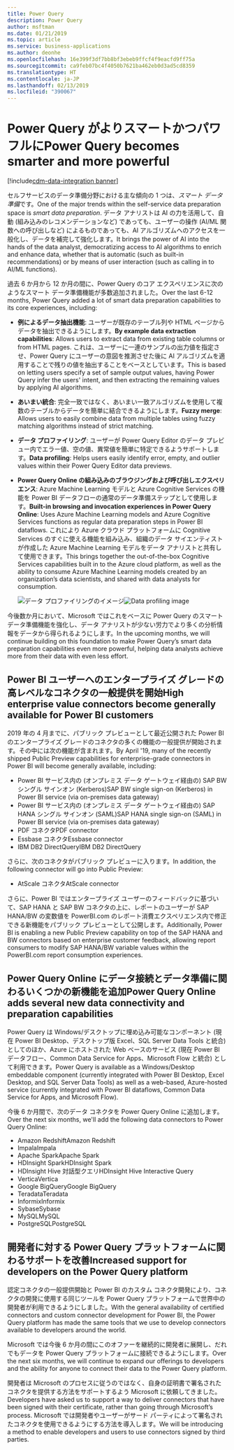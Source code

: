 ```yaml
---
title: Power Query
description: Power Query
author: msftman
ms.date: 01/21/2019
ms.topic: article
ms.service: business-applications
ms.author: deonhe
ms.openlocfilehash: 16e399f3df7bb8bf3ebeb9ffcf4f9eacfd9ff75a
ms.sourcegitcommit: ca9feb07bc4f4050b7621ba462eb0d3ad5cd8359
ms.translationtype: HT
ms.contentlocale: ja-JP
ms.lasthandoff: 02/13/2019
ms.locfileid: "390067"
---
```

<!--Are the names in the screenshot from an approved fictitious names list?-->


# <a name="power-query-becomes-smarter-and-more-powerful"></a><span data-ttu-id="8fb82-103">Power Query がよりスマートかつパワフルに</span><span class="sxs-lookup"><span data-stu-id="8fb82-103">Power Query becomes smarter and more powerful</span></span>
[!include[cdm-data-integration banner](../includes/cdm-data-integration.md)]


<span data-ttu-id="8fb82-104">セルフサービスのデータ準備分野における主な傾向の 1 つは、*スマート データ準備*です。</span><span class="sxs-lookup"><span data-stu-id="8fb82-104">One of the major trends within the self-service data preparation space is *smart data preparation*.</span></span> <span data-ttu-id="8fb82-105">データ アナリストは AI の力を活用して、自動 (組み込みのレコメンデーションなど) であっても、ユーザーの操作 (AI/ML 関数への呼び出しなど) によるものであっても、AI アルゴリズムへのアクセスを一般化し、データを補完して強化します。</span><span class="sxs-lookup"><span data-stu-id="8fb82-105">It brings the power of AI into the hands of the data analyst, democratizing access to AI algorithms to enrich and enhance data, whether that is automatic (such as built-in recommendations) or by means of user interaction (such as calling in to AI/ML functions).</span></span>

<span data-ttu-id="8fb82-106">過去 6 か月から 12 か月の間に、Power Query のコア エクスペリエンスに次のようなスマート データ準備機能が多数追加されました。</span><span class="sxs-lookup"><span data-stu-id="8fb82-106">Over the last 6-12 months, Power Query added a lot of smart data preparation capabilities to its core experiences, including:</span></span>

- <span data-ttu-id="8fb82-107">**例によるデータ抽出機能**: ユーザーが既存のテーブル列や HTML ページからデータを抽出できるようにします。</span><span class="sxs-lookup"><span data-stu-id="8fb82-107">**By example data extraction capabilities**: Allows users to extract data from existing table columns or from HTML pages.</span></span> <span data-ttu-id="8fb82-108">これは、ユーザーに一連のサンプルの出力値を指定させ、Power Query にユーザーの意図を推測させた後に AI アルゴリズムを適用することで残りの値を抽出することをベースとしています。</span><span class="sxs-lookup"><span data-stu-id="8fb82-108">This is based on letting users specify a set of sample output values, having Power Query infer the users' intent, and then extracting the remaining values by applying AI algorithms.</span></span>  
- <span data-ttu-id="8fb82-109">**あいまい統合**: 完全一致ではなく、あいまい一致アルゴリズムを使用して複数のテーブルからデータを簡単に結合できるようにします。</span><span class="sxs-lookup"><span data-stu-id="8fb82-109">**Fuzzy merge**: Allows users to easily combine data from multiple tables using fuzzy matching algorithms instead of strict matching.</span></span> 
- <span data-ttu-id="8fb82-110">**データ プロファイリング**: ユーザーが Power Query Editor のデータ プレビュー内でエラー値、空の値、異常値を簡単に特定できるようサポートします。</span><span class="sxs-lookup"><span data-stu-id="8fb82-110">**Data profiling**: Helps users easily identify error, empty, and outlier values within their Power Query Editor data previews.</span></span> 
- <span data-ttu-id="8fb82-111">**Power Query Online の組み込みのブラウジングおよび呼び出しエクスペリエンス**: Azure Machine Learning モデルと Azure Cognitive Services の機能を Power BI データフローの通常のデータ準備ステップとして使用します。</span><span class="sxs-lookup"><span data-stu-id="8fb82-111">**Built-in browsing and invocation experiences in Power Query Online**: Uses Azure Machine Learning models and Azure Cognitive Services functions as regular data preparation steps in Power BI dataflows.</span></span> <span data-ttu-id="8fb82-112">これにより Azure クラウド プラットフォームに Cognitive Services のすぐに使える機能を組み込み、組織のデータ サイエンティストが作成した Azure Machine Learning モデルをデータ アナリストと共有して使用できます。</span><span class="sxs-lookup"><span data-stu-id="8fb82-112">This brings together the out-of-the-box Cognitive Services capabilities built in to the Azure cloud platform, as well as the ability to consume Azure Machine Learning models created by an organization’s data scientists, and shared with data analysts for consumption.</span></span>  

   <span data-ttu-id="8fb82-113">![データ プロファイリングのイメージ](media/data-profiling.png "データ プロファイリングのイメージ")</span><span class="sxs-lookup"><span data-stu-id="8fb82-113">![Data profiling image](media/data-profiling.png "Data profiling image")</span></span>

<span data-ttu-id="8fb82-114">今後数か月において、Microsoft ではこれをベースに Power Query のスマート データ準備機能を強化し、データ アナリストが少ない労力でより多くの分析情報をデータから得られるようにします。</span><span class="sxs-lookup"><span data-stu-id="8fb82-114">In the upcoming months, we will continue building on this foundation to make Power Query’s smart data preparation capabilities even more powerful, helping data analysts achieve more from their data with even less effort.</span></span>

## <a name="high-enterprise-value-connectors-become-generally-available-for-power-bi-customers"></a><span data-ttu-id="8fb82-115">Power BI ユーザーへのエンタープライズ グレードの高レベルなコネクタの一般提供を開始</span><span class="sxs-lookup"><span data-stu-id="8fb82-115">High enterprise value connectors become generally available for Power BI customers</span></span>

<span data-ttu-id="8fb82-116">2019 年の 4 月までに、パブリック プレビューとして最近公開された Power BI のエンタープライズ グレードのコネクタの多くの機能の一般提供が開始されます。その中には次の機能が含まれます。</span><span class="sxs-lookup"><span data-stu-id="8fb82-116">By April '19, many of the recently shipped Public Preview capabilities for enterprise-grade connectors in Power BI will become generally available, including:</span></span>

- <span data-ttu-id="8fb82-117">Power BI サービス内の (オンプレミス データ ゲートウェイ経由の) SAP BW シングル サインオン (Kerberos)</span><span class="sxs-lookup"><span data-stu-id="8fb82-117">SAP BW single sign-on (Kerberos) in Power BI service (via on-premises data gateway)</span></span>
- <span data-ttu-id="8fb82-118">Power BI サービス内の (オンプレミス データ ゲートウェイ経由の) SAP HANA シングル サインオン (SAML)</span><span class="sxs-lookup"><span data-stu-id="8fb82-118">SAP HANA single sign-on (SAML) in Power BI service (via on-premises data gateway)</span></span>
- <span data-ttu-id="8fb82-119">PDF コネクタ</span><span class="sxs-lookup"><span data-stu-id="8fb82-119">PDF connector</span></span>
- <span data-ttu-id="8fb82-120">Essbase コネクタ</span><span class="sxs-lookup"><span data-stu-id="8fb82-120">Essbase connector</span></span>
- <span data-ttu-id="8fb82-121">IBM DB2 DirectQuery</span><span class="sxs-lookup"><span data-stu-id="8fb82-121">IBM DB2 DirectQuery</span></span>

<span data-ttu-id="8fb82-122">さらに、次のコネクタがパブリック プレビューに入ります。</span><span class="sxs-lookup"><span data-stu-id="8fb82-122">In addition, the following connector will go into Public Preview:</span></span>

- <span data-ttu-id="8fb82-123">AtScale コネクタ</span><span class="sxs-lookup"><span data-stu-id="8fb82-123">AtScale connector</span></span>

<span data-ttu-id="8fb82-124">さらに、Power BI ではエンタープライズ ユーザーのフィードバックに基づいて、SAP HANA と SAP BW コネクタの上に、レポートのユーザーが SAP HANA/BW の変数値を PowerBI.com のレポート消費エクスペリエンス内で修正できる新機能をパブリック プレビューとして公開します。</span><span class="sxs-lookup"><span data-stu-id="8fb82-124">Additionally, Power BI is enabling a new Public Preview capability on top of the SAP HANA and BW connectors based on enterprise customer feedback, allowing report consumers to modify SAP HANA/BW variable values within the PowerBI.com report consumption experiences.</span></span>

## <a name="power-query-online-adds-several-new-data-connectivity-and-preparation-capabilities"></a><span data-ttu-id="8fb82-125">Power Query Online にデータ接続とデータ準備に関わるいくつかの新機能を追加</span><span class="sxs-lookup"><span data-stu-id="8fb82-125">Power Query Online adds several new data connectivity and preparation capabilities</span></span>

<span data-ttu-id="8fb82-126">Power Query は Windows/デスクトップに埋め込み可能なコンポーネント (現在 Power BI Desktop、デスクトップ版 Excel、SQL Server Data Tools と統合) としてのほか、Azure にホストされた Web ベースのサービス (現在 Power BI データフロー、Common Data Service for Apps、Microsoft Flow と統合) として利用できます。</span><span class="sxs-lookup"><span data-stu-id="8fb82-126">Power Query is available as a Windows/Desktop embeddable component (currently integrated with Power BI Desktop, Excel Desktop, and SQL Server Data Tools) as well as a web-based, Azure-hosted service (currently integrated with Power BI dataflows, Common Data Service for Apps, and Microsoft Flow).</span></span>

<span data-ttu-id="8fb82-127">今後 6 か月間で、次のデータ コネクタを Power Query Online に追加します。</span><span class="sxs-lookup"><span data-stu-id="8fb82-127">Over the next six months, we'll add the following data connectors to Power Query Online:</span></span>  

- <span data-ttu-id="8fb82-128">Amazon Redshift</span><span class="sxs-lookup"><span data-stu-id="8fb82-128">Amazon Redshift</span></span>
- <span data-ttu-id="8fb82-129">Impala</span><span class="sxs-lookup"><span data-stu-id="8fb82-129">Impala</span></span>
- <span data-ttu-id="8fb82-130">Apache Spark</span><span class="sxs-lookup"><span data-stu-id="8fb82-130">Apache Spark</span></span>
- <span data-ttu-id="8fb82-131">HDInsight Spark</span><span class="sxs-lookup"><span data-stu-id="8fb82-131">HDInsight Spark</span></span>
- <span data-ttu-id="8fb82-132">HDInsight Hive 対話型クエリ</span><span class="sxs-lookup"><span data-stu-id="8fb82-132">HDInsight Hive Interactive Query</span></span>
- <span data-ttu-id="8fb82-133">Vertica</span><span class="sxs-lookup"><span data-stu-id="8fb82-133">Vertica</span></span>
- <span data-ttu-id="8fb82-134">Google BigQuery</span><span class="sxs-lookup"><span data-stu-id="8fb82-134">Google BigQuery</span></span>
- <span data-ttu-id="8fb82-135">Teradata</span><span class="sxs-lookup"><span data-stu-id="8fb82-135">Teradata</span></span>
- <span data-ttu-id="8fb82-136">Informix</span><span class="sxs-lookup"><span data-stu-id="8fb82-136">Informix</span></span>
- <span data-ttu-id="8fb82-137">Sybase</span><span class="sxs-lookup"><span data-stu-id="8fb82-137">Sybase</span></span>
- <span data-ttu-id="8fb82-138">MySQL</span><span class="sxs-lookup"><span data-stu-id="8fb82-138">MySQL</span></span>
- <span data-ttu-id="8fb82-139">PostgreSQL</span><span class="sxs-lookup"><span data-stu-id="8fb82-139">PostgreSQL</span></span>

## <a name="increased-support-for-developers-on-the-power-query-platform"></a><span data-ttu-id="8fb82-140">開発者に対する Power Query プラットフォームに関わるサポートを改善</span><span class="sxs-lookup"><span data-stu-id="8fb82-140">Increased support for developers on the Power Query platform</span></span>

<span data-ttu-id="8fb82-141">認定コネクタの一般提供開始と Power BI のカスタム コネクタ開発により、コネクタの開発に使用する同じツールを Power Query プラットフォームで世界中の開発者が利用できるようにしました。</span><span class="sxs-lookup"><span data-stu-id="8fb82-141">With the general availability of certified connectors and custom connector development for Power BI, the Power Query platform has made the same tools that we use to develop connectors available to developers around the world.</span></span>

<span data-ttu-id="8fb82-142">Microsoft では今後 6 か月の間にこのオファーを継続的に開発者に展開し、だれでもデータを Power Query プラットフォームに接続できるようにします。</span><span class="sxs-lookup"><span data-stu-id="8fb82-142">Over the next six months, we will continue to expand our offerings to developers and the ability for anyone to connect their data to the Power Query platform.</span></span> 

<span data-ttu-id="8fb82-143">開発者は Microsoft のプロセスに従うのではなく、自身の証明書で署名されたコネクタを提供する方法をサポートするよう Microsoft に依頼してきました。</span><span class="sxs-lookup"><span data-stu-id="8fb82-143">Developers have asked us to support a way to deliver connectors that have been signed with their certificate, rather than going through Microsoft’s process.</span></span> <span data-ttu-id="8fb82-144">Microsoft では開発者やユーザーがサード パーティによって署名されたコネクタを使用できるようにする方法を導入します。</span><span class="sxs-lookup"><span data-stu-id="8fb82-144">We will be introducing a method to enable developers and users to use connectors signed by third parties.</span></span>
